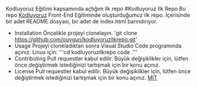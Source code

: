 Kodluyoruz Eğitimi kapsamında açtığım ilk repo
#Kodluyoruz Ilk Repo
Bu repo [Kodluyoruz](https://www.kodluyoruz.org/) Front-End Eğitiminde oluşturduğumuz ilk repo. İçerisinde bir adet README dosyası, bir adet de index.html barındırıyor.
- Installation
Öncelikle projeyi clonelayın.
'git clone https://github.com/ouygun/kodluyoruzilkrepo.git'
- Usage
Projeyi cloneladıktan sonra Visual Studio Code programında açınız.
Linux için:
'''cd kodluyoruzilkrepo
    code .'''
- Contributing
Pull requestler kabul edilir. Büyük değişiklikler için, lütfen önce değiştirmek istediğinizi tartışmak için bir konu açınız.
- License
Pull requestler kabul edilir. Büyük değişiklikler için, lütfen önce değiştirmek istediğinizi tartışmak için bir konu açınız.
[MIT](https://choosealicense.com/)
